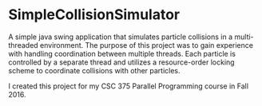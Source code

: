 # SimpleCollisionSimulator
A simple java swing application that simulates particle collisions in a multi-threaded environment. The purpose of this project was to gain experience with handling coordination between multiple threads. Each particle is controlled by a separate thread and utilizes a resource-order locking scheme to coordinate collisions with other particles.

I created this project for my CSC 375 Parallel Programming course in Fall 2016.
